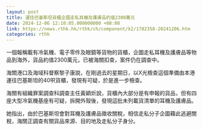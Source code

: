 ```yaml
---
layout: post
title: 運往巴基斯坦貨櫃企圖走私耳機及護膚品約值2300萬元
date: 2024-12-06 12:10:05.000000000 +08:00
link: https://news.rthk.hk/rthk/ch/component/k2/1782358-20241206.htm
categories: rthk
---
```


一個報稱載有冷氣機、電子零件及眼鏡等貨物的貨櫃，企圖走私耳機及護膚品等物品到海外，貨品約值2300萬元，已被海關扣查，案件仍在調查中。

海關港口及海域科督察黎子康說，在剛過去的星期日，以X光檢查這個準備由本港運往巴基斯坦的40呎貨櫃，發現有可疑，於是進一步檢查。

海關有組織罪案調查科調查主任黃穎炘說，貨櫃內大部分是有申報的貨品，但有四座大型冷氣機基座有可疑，拆開外殼後，發現這批未列載貨清單的耳機及護膚品。

她指出，由於巴基斯坦會對耳機及護膚品徵收關稅，相信走私分子企圖藉此逃避關稅，海關正調查有關貨品來源、目的地及走私分子身分。
